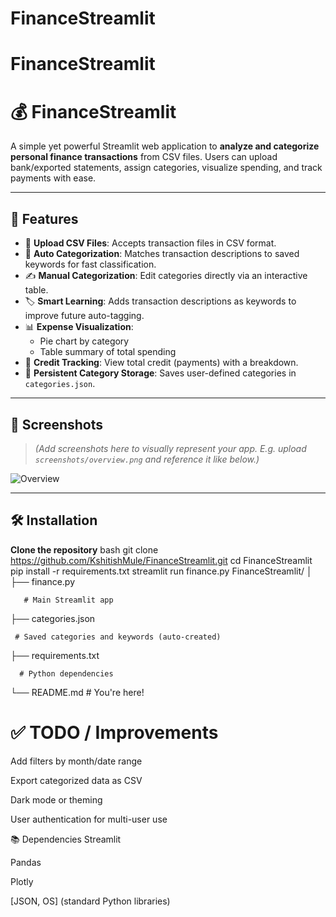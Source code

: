 # FinanceStreamlit
# FinanceStreamlit

# 💰 FinanceStreamlit

A simple yet powerful Streamlit web application to **analyze and categorize personal finance transactions** from CSV files. Users can upload bank/exported statements, assign categories, visualize spending, and track payments with ease.

---

## 🚀 Features

- 📂 **Upload CSV Files**: Accepts transaction files in CSV format.
- 🧠 **Auto Categorization**: Matches transaction descriptions to saved keywords for fast classification.
- ✍️ **Manual Categorization**: Edit categories directly via an interactive table.
- 🏷️ **Smart Learning**: Adds transaction descriptions as keywords to improve future auto-tagging.
- 📊 **Expense Visualization**:
  - Pie chart by category
  - Table summary of total spending
- 💸 **Credit Tracking**: View total credit (payments) with a breakdown.
- 💾 **Persistent Category Storage**: Saves user-defined categories in `categories.json`.

---

## 📸 Screenshots

> _(Add screenshots here to visually represent your app. E.g. upload `screenshots/overview.png` and reference it like below.)_

![Overview](screenshots/overview.png)

---

## 🛠️ Installation

**Clone the repository**
   bash
   git clone https://github.com/KshitishMule/FinanceStreamlit.git
   cd FinanceStreamlit
pip install -r requirements.txt
streamlit run finance.py
FinanceStreamlit/
│
├── finance.py       

       # Main Streamlit app
├── categories.json    

     # Saved categories and keywords (auto-created)
├── requirements.txt  

      # Python dependencies
└── README.md               # You're here!
# ✅ TODO / Improvements
 Add filters by month/date range

 Export categorized data as CSV

 Dark mode or theming

 User authentication for multi-user use

📚 Dependencies
Streamlit

Pandas

Plotly

[JSON, OS] (standard Python libraries)

